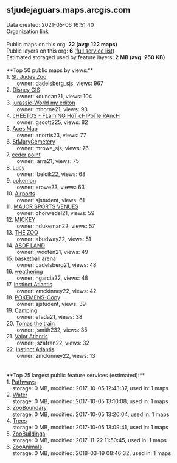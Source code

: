 <h2>stjudejaguars.maps.arcgis.com</h2> Data created: 2021-05-06 16:51:40 <br /><a target='new' href='https://stjudejaguars.maps.arcgis.com'>Organization link</a><br /><br />Public maps on this org: <b>22 (avg: 122 maps)</b><br />Public layers on this org: <b>6 </b>(<a target='new' href='https://services.arcgis.com/UTrcx8HXJ11ZGjFo/ArcGIS/rest/services'>full service list</a>)<br />Estimated storaged used by feature layers: <b>2 MB (avg: 250 KB)</b><br /><br />**Top 50 public maps by views:**<br />  1. <a target='new' href='https://www.arcgis.com/home/item.html?id=9353fa48a1774accab93cdecfb43fc1a'>St. Judes Zoo </a> <br />  &nbsp;&nbsp;&nbsp;&nbsp; &nbsp;&nbsp;owner: dadelsberg_sjs, views: 967<br />  2. <a target='new' href='https://www.arcgis.com/home/item.html?id=26354e9512684be59be78d1b917d2c3d'>Disney GIS</a> <br />  &nbsp;&nbsp;&nbsp;&nbsp; &nbsp;&nbsp;owner: kduncan21, views: 104<br />  3. <a target='new' href='https://www.arcgis.com/home/item.html?id=f0a85d2ced054c1ba7f3fb008d7efa51'>jurassic-World my editon</a> <br />  &nbsp;&nbsp;&nbsp;&nbsp; &nbsp;&nbsp;owner: mhorne21, views: 93<br />  4. <a target='new' href='https://www.arcgis.com/home/item.html?id=385bbac0b5784a9c8715e65348eca740'>cHEETOS - FLamING HoT cHIPoTle RAncH</a> <br />  &nbsp;&nbsp;&nbsp;&nbsp; &nbsp;&nbsp;owner: gscott225, views: 82<br />  5. <a target='new' href='https://www.arcgis.com/home/item.html?id=bd6642757ac64e5aaf2a09270ef7467b'>Aces Map</a> <br />  &nbsp;&nbsp;&nbsp;&nbsp; &nbsp;&nbsp;owner: anorris23, views: 77<br />  6. <a target='new' href='https://www.arcgis.com/home/item.html?id=5d0c6980eecd4491afe379d931ea7f73'>StMaryCemetery</a> <br />  &nbsp;&nbsp;&nbsp;&nbsp; &nbsp;&nbsp;owner: mrowe_sjs, views: 76<br />  7. <a target='new' href='https://www.arcgis.com/home/item.html?id=ae7aa52b8c724185b6cd5e07fd488d21'>ceder point</a> <br />  &nbsp;&nbsp;&nbsp;&nbsp; &nbsp;&nbsp;owner: larra21, views: 75<br />  8. <a target='new' href='https://www.arcgis.com/home/item.html?id=a5a17fd0d5034e61bb0596aae900ad46'>Lucy</a> <br />  &nbsp;&nbsp;&nbsp;&nbsp; &nbsp;&nbsp;owner: lbelcik22, views: 68<br />  9. <a target='new' href='https://www.arcgis.com/home/item.html?id=4b0c64710cae4e6f95371ae66eb1e9eb'>pokemon</a> <br />  &nbsp;&nbsp;&nbsp;&nbsp; &nbsp;&nbsp;owner: erowe23, views: 63<br />  10. <a target='new' href='https://www.arcgis.com/home/item.html?id=79a747c97af942818f701c35353e3b5c'>Airports</a> <br />  &nbsp;&nbsp;&nbsp;&nbsp; &nbsp;&nbsp;owner: sjstudent, views: 61<br />  11. <a target='new' href='https://www.arcgis.com/home/item.html?id=8441c3ce2e2f4c96b344e77f496ad9b5'>MAJOR SPORTS VENUES</a> <br />  &nbsp;&nbsp;&nbsp;&nbsp; &nbsp;&nbsp;owner: chorwedel21, views: 59<br />  12. <a target='new' href='https://www.arcgis.com/home/item.html?id=d9865fdf61b44a67a18ddf4608adb1de'>MICKEY</a> <br />  &nbsp;&nbsp;&nbsp;&nbsp; &nbsp;&nbsp;owner: ndukeman22, views: 57<br />  13. <a target='new' href='https://www.arcgis.com/home/item.html?id=d8f5dfb30a374df19ed1922de0b797f0'>THE ZOO</a> <br />  &nbsp;&nbsp;&nbsp;&nbsp; &nbsp;&nbsp;owner: abudway22, views: 51<br />  14. <a target='new' href='https://www.arcgis.com/home/item.html?id=d7fe5407562a4ede93201ee2bb1d50db'>ASDF LAND</a> <br />  &nbsp;&nbsp;&nbsp;&nbsp; &nbsp;&nbsp;owner: jwooten21, views: 49<br />  15. <a target='new' href='https://www.arcgis.com/home/item.html?id=20205a4187524be7855c8336c4a76a56'>basketball arena</a> <br />  &nbsp;&nbsp;&nbsp;&nbsp; &nbsp;&nbsp;owner: cadelsberg21, views: 48<br />  16. <a target='new' href='https://www.arcgis.com/home/item.html?id=d8975348f3674ca6b2a075f99b428af1'>weathering</a> <br />  &nbsp;&nbsp;&nbsp;&nbsp; &nbsp;&nbsp;owner: ngarcia22, views: 48<br />  17. <a target='new' href='https://www.arcgis.com/home/item.html?id=16149f52f1cd41cf8a7c45195ae93a22'>Instinct Atlantis</a> <br />  &nbsp;&nbsp;&nbsp;&nbsp; &nbsp;&nbsp;owner: zmckinney22, views: 42<br />  18. <a target='new' href='https://www.arcgis.com/home/item.html?id=6e39b118d71947b18b2e05c34f5fcad6'>POKEMENS-Copy</a> <br />  &nbsp;&nbsp;&nbsp;&nbsp; &nbsp;&nbsp;owner: sjstudent, views: 39<br />  19. <a target='new' href='https://www.arcgis.com/home/item.html?id=8ae52ab0699b4a6d9b19d038b46fd85c'>Camping</a> <br />  &nbsp;&nbsp;&nbsp;&nbsp; &nbsp;&nbsp;owner: efada21, views: 38<br />  20. <a target='new' href='https://www.arcgis.com/home/item.html?id=03cd17064b4b439782fd4cf43db6c8a8'>Tomas the train</a> <br />  &nbsp;&nbsp;&nbsp;&nbsp; &nbsp;&nbsp;owner: jsmith232, views: 35<br />  21. <a target='new' href='https://www.arcgis.com/home/item.html?id=03c0ce3615844ac4a3fab4d36cf3f002'>Valor  Atlantis</a> <br />  &nbsp;&nbsp;&nbsp;&nbsp; &nbsp;&nbsp;owner: jszafran22, views: 32<br />  22. <a target='new' href='https://www.arcgis.com/home/item.html?id=05f6e93c70ba45d69d6008ba71f42481'>Instinct Atlantis</a> <br />  &nbsp;&nbsp;&nbsp;&nbsp; &nbsp;&nbsp;owner: zmckinney22, views: 13<br /><br /><br />**Top 25 largest public feature services (estimated):**<br /> 1. <a target='new' href='https://www.arcgis.com/home/item.html?id=d46af58d4e45427f9c3af49189004686'>Pathways</a><br /> &nbsp;&nbsp;&nbsp;&nbsp;storage: 0 MB, modified: 2017-10-05 12:43:37,  used in: 1 maps<br /> 2. <a target='new' href='https://www.arcgis.com/home/item.html?id=534465ebbcfd44bcaed47d20ae8ed0fe'>Water</a><br /> &nbsp;&nbsp;&nbsp;&nbsp;storage: 0 MB, modified: 2017-10-05 13:10:08,  used in: 1 maps<br /> 3. <a target='new' href='https://www.arcgis.com/home/item.html?id=dac70ec57e4e4875874e99a28beae318'>ZooBoundary</a><br /> &nbsp;&nbsp;&nbsp;&nbsp;storage: 0 MB, modified: 2017-10-05 13:20:04,  used in: 1 maps<br /> 4. <a target='new' href='https://www.arcgis.com/home/item.html?id=17e11ce4a45c45c5bd8088354dc138cc'>Trees</a><br /> &nbsp;&nbsp;&nbsp;&nbsp;storage: 0 MB, modified: 2017-10-05 13:09:41,  used in: 1 maps<br /> 5. <a target='new' href='https://www.arcgis.com/home/item.html?id=fe048a278ec2465bb4c3207317923ce4'>ZooBuildings</a><br /> &nbsp;&nbsp;&nbsp;&nbsp;storage: 0 MB, modified: 2017-11-22 11:50:45,  used in: 1 maps<br /> 6. <a target='new' href='https://www.arcgis.com/home/item.html?id=47d526efd7e54d8b87636bdc41de39ac'>ZooAnimals</a><br /> &nbsp;&nbsp;&nbsp;&nbsp;storage: 0 MB, modified: 2018-03-19 08:46:32,  used in: 1 maps<br />